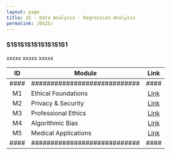 ```yaml
---
layout: page
title: 25 - Data Analysis - Regression Analysis
permalink: /DS25/
---
```


<h3>S1S1S1S1S1S1S1S1S1</h3>

xxxxx xxxxx xxxxx

| ID | Module                     |Link|
|:--:|----------------------------|:--:|
|####|############################|####|
| M1 | Ethical Foundations        |[Link](/03-MSDS-Courses/DS21/M1/)|
| M2 | Privacy & Security         |[Link](/03-MSDS-Courses/DS21/M2/)|
| M3 | Professional Ethics        |[Link](/03-MSDS-Courses/DS21/M3/)|
| M4 | Algorithmic Bias           |[Link](/03-MSDS-Courses/DS21/M4/)|
| M5 | Medical Applications       |[Link](/03-MSDS-Courses/DS21/M5/)|
|####|############################|####|

